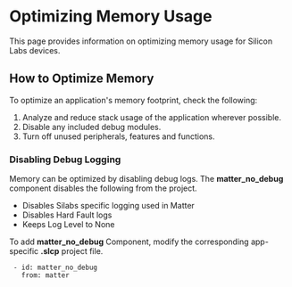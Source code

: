 # Optimizing Memory Usage

This page provides information on optimizing memory usage for Silicon Labs devices.
## How to Optimize Memory

To optimize an application's memory footprint, check the following:

1. Analyze and reduce stack usage of the application wherever possible.
2. Disable any included debug modules.
3. Turn off unused peripherals, features and functions.

### Disabling Debug Logging

Memory can be optimized by disabling debug logs. The **matter_no_debug** component disables the following from the project.
  - Disables Silabs specific logging used in Matter
  - Disables Hard Fault logs
  - Keeps Log Level to None

To add **matter_no_debug** Component, modify the corresponding app-specific **.slcp** project file.

 ```shell
  - id: matter_no_debug  
    from: matter
```
